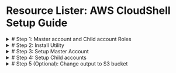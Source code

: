 # Resource Lister: AWS CloudShell Setup Guide 


<details>
  <summary># Step 1: Master account and Child account Roles </summary>

## Step 1: Master account and Child account Roles 
ResourceLister utility needs ReadOnlyAccess permission to access AWS python SDK List APIs in your Master account and child accounts.  You need to configure utility for **Master Account IAM Role ARN** and **Child account role name** as part of Master account setup (Step3 ).  For Master account and child account roles you can choose any of following options.

Option 1: Re use existing Master and Child account IAM roles.

Option 2: Create Master and Child account IAM roles using Cloudformation templates provided by utility. 

Following are considerations for using existing IAM roles vs utility provided cloudformation templates to create new IAM Roles.
<p align="center">
  <img src="../imgs/setup/iam_roles_01.PNG"  title="Utility Interface">



**Option 1:  Re use existing Master and Child account IAM roles** 

If you already have Master and child accounts IAM role setup, you can re-use the existing Master account role and Child account role. 


**Option 2: Create Master and Child account IAM roles using Cloudformation templates provided by utility**

Download the **master_account_IAM_role.json** CloudFormation template from github

https://github.com/awslabs/resource-lister/blob/main/cfn/master_account_IAM_role.json

Go to CloudFormation service and create stack with new resources using downloaded template.

<p align="center">
  <img src="../imgs/setup/iam_roles_02.PNG"  title="Select Cloudformation template">

<p align="center">
  <img src="../imgs/setup/iam_roles_03.PNG"  title="Create new stack resources">

Create IAM Role in Master account by running the CloudFormation stack


Enter Stack Name: 
MasterAccountRoleName:  IAM role with this name will be created in master account. Utility will use this role to assume child account roles

ChildAccountRoleName: Master account role will have permission to assume this role.




<p align="center">
  <img src="../imgs/setup/iam_roles_04.png"  title="Utility Interface">

Keep all other values as default and click Next, Next and submit.

CloudFormation stack will be created. Go to output section of Cloudformation stack and copy the values for ChildAccountRoleOut and MasterAccountRole out these values will be required in Step4 when you configure utility for Master account

<p align="center">
  <img src="../imgs/setup/iam_roles_05.png"  title="Utility Interface">


**To access Cloudshell you loing AWS Console using Federated entitiy/IAM user. Make sure Federated entity /IAM user has Master Account IAM role assume permissions**.
</details>


<details>

  <summary># Step 2:  Install Utility </summary>


## Step 2:  Install and Run Resource Lister

### 2.1 Install Resource Lister 

Login AWS with federated identity/IAM user and switch role to Master account role



<p align="center">
  <img src="../imgs/setup/cs_setup_1.PNG"  title="Utility Interface">

Type in cloudshell in search

<p align="center">
  <img src="../imgs/setup/cs_setup_2.PNG"  title="Utility Interface">

Copy following commands in cloudshell 


```
python3 -m pip install  pipx
python3 -m pip install  boto3
python3 -m pipx install resource-lister

```

<p align="center">
  <img src="../imgs/setup/cs_setup_3.PNG"  title="Utility Interface">




### 2.2 Run Resource Lister Utility

Run the Utility
```
pipx run resource_lister
```


You will see Resource Lister utility disclaimer and Main Menu

<p align="center">
  <img src="../imgs/setup/c9_setup_4.PNG"  title="Utility Interface">

**Congratulation resource-lister is successfully installed.**

</details>

<details>

  <summary># Step 3:  Setup Master Account </summary>

## Step 3:  Setup Master Account


- Type in**help** and press ENTER
- Type in**1** for [Managed AWS Account] press ENTER
- Type in**1** for Add Master Account and press ENTER

<p align="center">
  <img src="../imgs/setup/master_account_01.png"  title="Utility Interface">

- Type in**Master Account IAM role** and press ENTER
- Type in**1** for default credentials and press ENTER
- Type in**Child Account Role Name** and press ENTER


Note here:
Utility will prompt that Master Account is successfully configured
Utility also generates the Cloudformation template for child account**cfn_child_account_template.json** .


<p align="center">
  <img src="../imgs/setup/master_account_02.PNG"  title="Utility Interface">

## Step 3.2 :  Verify master account is configured correctly

- Type in**0** and press ENTER to exit Manage AWS Account Menu
- Type in**0** and press ENTER to exit Help Menu
- In Main Menu (ENTER AWS Service for help (help) for exit (0) type in**S3** and press ENTER
- Type in**1** for List of S3 buckets and press ENTER
- Type in**ALL** for all the accounts and press ENTER

Utility will create**output** folder and create file for list of s3 buckets.
<p align="center">
  <img src="../imgs/setup/account_output_cs_1.PNG"  title="Utility Interface">

Go to Action--> Download File 
<p align="center">
  <img src="../imgs/setup/account_output_cs_2.PNG"  title="Utility Interface">


Enter file path and click on Download

<p align="center">
  <img src="../imgs/setup/account_output_cs_3.PNG"  title="Utility Interface">

Verify downloaded file content.
<p align="center">
  <img src="../imgs/setup/account_output_cs_4.PNG"  title="Utility Interface">

**Congratulation master account is successfully configured.**

</details>


<details>

  <summary># Step 4:  Setup Child accounts </summary>

## Step 4:  Setup Child accounts


- Type in**help** and press ENTER
- Type in**1** for [Managed AWS Account] press ENTER
- Type in**4** for Configure child Accounts and press ENTER
- Type in**Comma seperated child accounts** and press ENTER
- Press any Key to continue (Press ENTER)


If your using option2 i.e utility provided cloudformation template to create master account role . You**must** need to run the cloudformation template**cfn_child_account_template.json** in each configured child accounts.The cloudformation template**cfn_child_account_template.json**  is generated in when you setup4 i.e master account in previous step.

<p align="center">
  <img src="../imgs/setup/child_account_01.PNG"  title="Utility Interface">



## Step 4.2 :  Verify child accounts are configured correctly

- Type in**0** and press ENTER to exit Manage AWS Account Menu
- Type in**2** and press ENTER in  Help Menu



Utility will display all the child accounts configured
<p align="center">
  <img src="../imgs/setup/child_account_02.PNG"  title="Utility Interface">


## Step 4.3 :  Verify childs accounts data is generated 

- Type in**0** and press ENTER to exit Help Menu
- In Main Menu (ENTER AWS Service for help (help) for exit (0) type in**S3** and press ENTER
- Type in**1** for List of S3 buckets and press ENTER
- Type in**ALL** for all the accounts and press ENTER

Utility will create**output** folder and create file for list of s3 buckets.
<p align="center">
  <img src="../imgs/setup/account_output_cs_1.PNG"  title="Utility Interface">

Go to Action--> Download File 
<p align="center">
  <img src="../imgs/setup/account_output_cs_2.PNG"  title="Utility Interface">


Enter file path and click on Download

<p align="center">
  <img src="../imgs/setup/account_output_cs_3.PNG"  title="Utility Interface">

Verify downloaded file content.
<p align="center">
  <img src="../imgs/setup/account_output_cs_4.PNG"  title="Utility Interface">

</details>


<details>

  <summary># Step 5 (Optional):  Change output to S3 bucket </summary>

## Step 5.1 :  Change output to S3 bucket 

Download the cloudformation template from Github

https://github.com/awslabs/resource-lister/blob/main/cfn/cfn_s3_bucket_master_account.json

Go to Cloudformation and create stack with new resources and select the downloaded template

<p align="center">
  <img src="../imgs/setup/iam_roles_02.PNG"  title="Utility Interface">

<p align="center">
  <img src="../imgs/setup/iam_roles_03.PNG"  title="Utility Interface">

Enter master account role arn and click next /next and create the stack.
Cloudformation stack will create new S3 bucket . Master account IAM role will have write permissions to this new S3 bucket. 

<p align="center">
  <img src="../imgs/setup/s3_config_1.PNG"  title="Utility Interface">

Copy the S3 bucket Name

<p align="center">
  <img src="../imgs/setup/s3_config_2.PNG"  title="Utility Interface">

## Step 5.2:  Configure S3 bucket name

- Type in**help** and press ENTER
- Type in**6** for [Manage Configurations (example: format_type, output_type)] press ENTER
- Type in**6** for [Modify S3 Bucket Name] and press ENTER
- Type in**S3 Bucket Name (Created in step 6.1)** and press ENTER
- Press any Key to continue (Press ENTER)
<p align="center">
  <img src="../imgs/setup/s3_config_3.PNG"  title="Utility Interface">

## Step 5.3 :  Configure output to S3 

- Type in**3** for [Modify Output To (print/file/s3).] press ENTER
- Type in**s3** and press ENTER

Verify the output type updated to**s3** and S3 Bucket Name updated properly

<p align="center">
  <img src="../imgs/setup/s3_config_4.PNG"  title="Utility Interface">


## Step 5.4 : Verify Results generated on S3

- Type in**0** and press ENTER to exit Help Menu
- In Main Menu (ENTER AWS Service for help (help) for exit (0) type in**S3** and press ENTER
- Type in**1** for List of S3 buckets and press ENTER
- Type in**ALL** for all the accounts and press ENTER

Utility will generate the file on configured s3 bucket 
<p align="center">
  <img src="../imgs/setup/s3_config_5.PNG"  title="Utility Interface">


</details>
